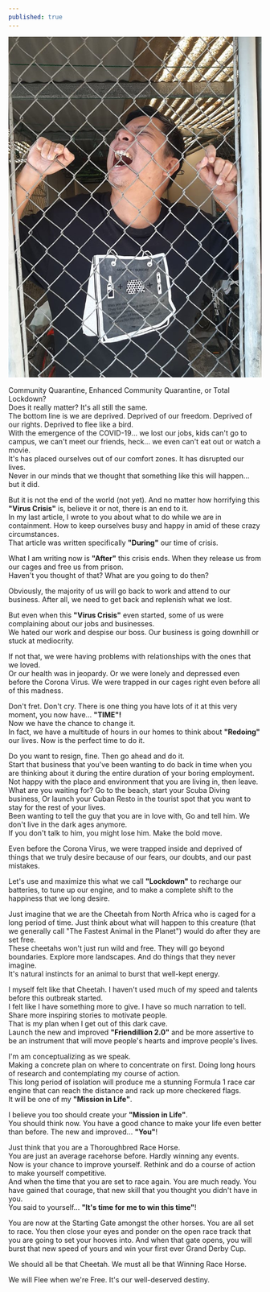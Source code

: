 ```yaml
---
published: true
---
```

![Freedom](/images/Flee.jpg)

Community Quarantine, Enhanced Community Quarantine, or Total Lockdown?   
Does it really matter? It's all still the same.   
The bottom line is we are deprived. 
Deprived of our freedom. Deprived of our rights. Deprived to flee like a bird.   
With the emergence of the COVID-19... we lost our jobs, kids can't go to campus, we can't meet our friends, heck... we even can't eat out or watch a movie.   
It's has placed ourselves out of our comfort zones. 
It has disrupted our lives.   
Never in our minds that we thought that something like this will happen... but it did.

But it is not the end of the world (not yet). And no matter how horrifying this **"Virus Crisis"** is, believe it or not, there is an end to it.   
In my last article, I wrote to you about what to do while we are in containment. How to keep ourselves busy and happy in amid of these crazy circumstances.   
That article was written specifically **"During"** our time of crisis.

What I am writing now is **"After"** this crisis ends. When they release us from our cages and free us from prison.   
Haven't you thought of that? What are you going to do then?

Obviously, the majority of us will go back to work and attend to our business. 
After all, we need to get back and replenish what we lost.

But even when this **"Virus Crisis"** even started, some of us were complaining about our jobs and businesses.   
We hated our work and despise our boss. Our business is going downhill or stuck at mediocrity.

If not that, we were having problems with relationships with the ones that we loved.   
Or our health was in jeopardy. Or we were lonely and depressed even before the Corona Virus.
We were trapped in our cages right even before all of this madness. 

Don't fret. Don't cry. There is one thing you have lots of it at this very moment, you now have...  **"TIME"!**   
Now we have the chance to change it.   
In fact, we have a multitude of hours in our homes to think about **"Redoing"** our lives.
Now is the perfect time to do it. 

Do you want to resign, fine. Then go ahead and do it.   
Start that business that you've been wanting to do back in time when you are thinking about it during the entire duration of your boring employment.   
Not happy with the place and environment that you are living in, then leave.   
What are you waiting for? Go to the beach, start your Scuba Diving business, Or launch your Cuban Resto in the tourist spot that you want to stay for the rest of your lives.   
Been wanting to tell the guy that you are in love with, Go and tell him. We don't live in the dark ages anymore.   
If you don't talk to him, you might lose him. Make the bold move.

Even before the Corona Virus, we were trapped inside and deprived of things that we truly desire because of our fears, our doubts, and our past mistakes. 

Let's use and maximize this what we call **"Lockdown"** to recharge our batteries, to tune up our engine, and to make a complete shift to the happiness that we long desire.

Just imagine that we are the Cheetah from North Africa who is caged for a long period of time. 
Just think about what will happen to this creature (that we generally call "The Fastest Animal in the Planet") would do after they are set free.   
These cheetahs won't just run wild and free. They will go beyond boundaries. Explore more landscapes. And do things that they never imagine.   
It's natural instincts for an animal to burst that well-kept energy. 

I myself felt like that Cheetah. I haven't used much of my speed and talents before this outbreak started.   
I felt like I have something more to give. I have so much narration to tell. 
Share more inspiring stories to motivate people.   
That is my plan when I get out of this dark cave.   
Launch the new and improved **"Friendillion 2.0"** and be more assertive to be an instrument that will move people's hearts and improve people's lives.

I'm am conceptualizing as we speak.   
Making a concrete plan on where to concentrate on first. Doing long hours of research and contemplating my course of action.   
This long period of isolation will produce me a stunning Formula 1 race car engine that can reach the distance and rack up more checkered flags.   
It will be one of my **"Mission in Life"**.

I believe you too should create your **"Mission in Life"**.   
You should think now. You have a good chance to make your life even better than before. 
The new and improved... **"You"**!

Just think that you are a Thoroughbred Race Horse.   
You are just an average racehorse before. Hardly winning any events.   
Now is your chance to improve yourself. Rethink and do a course of action to make yourself competitive.   
And when the time that you are set to race again. 
You are much ready. You have gained that courage, that new skill that you thought you didn't have in you.   
You said to yourself... **"It's time for me to win this time"**!

You are now at the Starting Gate amongst the other horses. You are all set to race. You then close your eyes and ponder on the open race track that you are going to set your hooves into.
And when that gate opens, you will burst that new speed of yours and win your first ever Grand Derby Cup.

We should all be that Cheetah. We must all be that Winning Race Horse.

We will Flee when we're Free. It's our well-deserved destiny.





